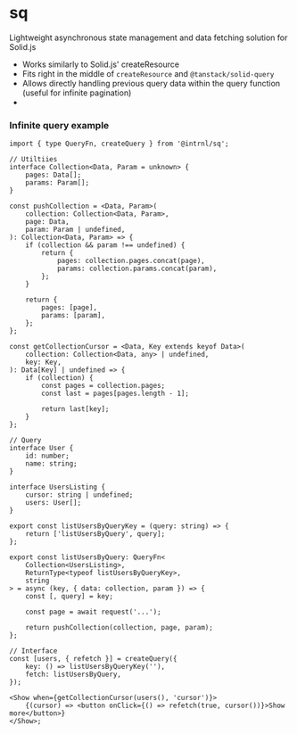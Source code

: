 # sq

Lightweight asynchronous state management and data fetching solution for Solid.js

- Works similarly to Solid.js' createResource
- Fits right in the middle of `createResource` and `@tanstack/solid-query`
- Allows directly handling previous query data within the query function (useful for infinite pagination)
-

### Infinite query example

```tsx
import { type QueryFn, createQuery } from '@intrnl/sq';

// Utiltiies
interface Collection<Data, Param = unknown> {
	pages: Data[];
	params: Param[];
}

const pushCollection = <Data, Param>(
	collection: Collection<Data, Param>,
	page: Data,
	param: Param | undefined,
): Collection<Data, Param> => {
	if (collection && param !== undefined) {
		return {
			pages: collection.pages.concat(page),
			params: collection.params.concat(param),
		};
	}

	return {
		pages: [page],
		params: [param],
	};
};

const getCollectionCursor = <Data, Key extends keyof Data>(
	collection: Collection<Data, any> | undefined,
	key: Key,
): Data[Key] | undefined => {
	if (collection) {
		const pages = collection.pages;
		const last = pages[pages.length - 1];

		return last[key];
	}
};

// Query
interface User {
	id: number;
	name: string;
}

interface UsersListing {
	cursor: string | undefined;
	users: User[];
}

export const listUsersByQueryKey = (query: string) => {
	return ['listUsersByQuery', query];
};

export const listUsersByQuery: QueryFn<
	Collection<UsersListing>,
	ReturnType<typeof listUsersByQueryKey>,
	string
> = async (key, { data: collection, param }) => {
	const [, query] = key;

	const page = await request('...');

	return pushCollection(collection, page, param);
};

// Interface
const [users, { refetch }] = createQuery({
	key: () => listUsersByQueryKey(''),
	fetch: listUsersByQuery,
});

<Show when={getCollectionCursor(users(), 'cursor')}>
	{(cursor) => <button onClick={() => refetch(true, cursor())}>Show more</button>}
</Show>;
```
